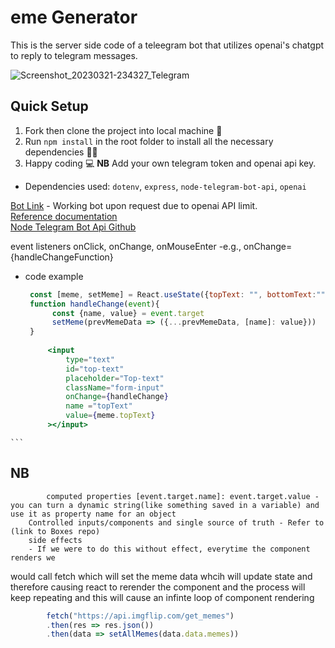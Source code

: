 # eme Generator
This is the server side code of a teleegram bot that utilizes openai's chatgpt to reply to telegram messages.

![Screenshot_20230321-234327_Telegram](https://user-images.githubusercontent.com/77986239/226741297-2d4929d7-7cf4-4582-baae-5cb143fd4192.jpg)

## Quick Setup
1. Fork then clone the project into local machine 🍴
1. Run `npm install` in the root folder to install all the necessary dependencies 👩‍💻
1. Happy coding 💻
**NB** Add your own telegram token and openai api key.

* Dependencies used: ``dotenv``, ``express``, ``node-telegram-bot-api``, ``openai``

[Bot Link](t.me/exurbiaBot)  -  Working bot upon request due to openai API limit. \
[Reference documentation](https://core.telegram.org/bots) \
[Node Telegram Bot Api Github](https://github.com/yagop/node-telegram-bot-api)





 event listeners onClick, onChange, onMouseEnter -e.g.,  onChange={handleChangeFunction}
   - code example
	   ```jsx
	    const [meme, setMeme] = React.useState({topText: "", bottomText:"", randomImage: ""})
	    function handleChange(event){
     		 const {name, value} = event.target
     		 setMeme(prevMemeData => ({...prevMemeData, [name]: value}))
  	    }
	    
            <input 
                type="text" 
                id="top-text"
                placeholder="Top-text" 
                className="form-input"
                onChange={handleChange}
                name ="topText"
                value={meme.topText}
            ></input>
	```
## NB
            computed properties [event.target.name]: event.target.value -you can turn a dynamic string(like something saved in a variable) and use it as property name for an object
	    Controlled inputs/components and single source of truth - Refer to (link to Boxes repo)
	    side effects 
		- If we were to do this without effect, everytime the component renders we
would call fetch which will set the meme data whcih will update state and therefore causing react to rerender the component and the process will keep repeating
and this will cause an infinte loop of component rendering
```js
        fetch("https://api.imgflip.com/get_memes")
        .then(res => res.json())
        .then(data => setAllMemes(data.data.memes))
```
